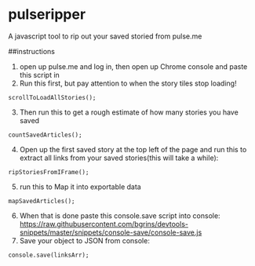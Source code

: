 # pulseripper
A javascript tool to rip out your saved storied from pulse.me


##instructions

1. open up pulse.me and log in, then open up Chrome console and paste this script in
2. Run this first, but pay attention to when the story tiles stop loading!
```
scrollToLoadAllStories();
```
3. Then run this to get a rough estimate of how many stories you have saved
```
countSavedArticles();
```
4. Open up the first saved story at the top left of the page and run this to extract all links from your saved stories(this will take a while):
```
ripStoriesFromIFrame();
```
5. run this to Map it into exportable data
```
mapSavedArticles();
```
6. When that is done paste this console.save script into console: https://raw.githubusercontent.com/bgrins/devtools-snippets/master/snippets/console-save/console-save.js
7. Save your object to JSON from console:
```
console.save(linksArr);
```
